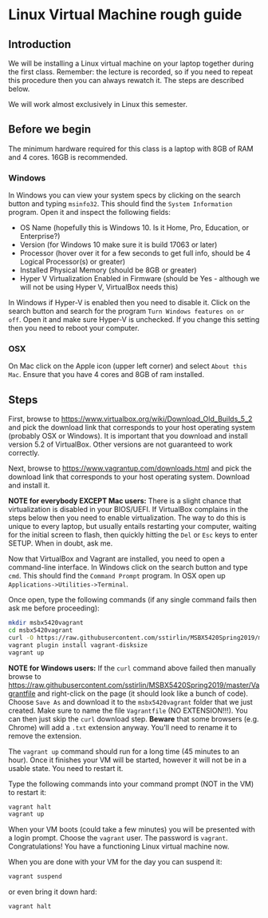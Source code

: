 # Linux Virtual Machine rough guide

## Introduction

We will be installing a Linux virtual machine on your laptop together during the first class.
Remember:  the lecture is recorded, so if you need to repeat this procedure then you can always
rewatch it.  The steps are described below.

We will work almost exclusively in Linux this semester.


## Before we begin

The minimum hardware required for this class is a laptop with 8GB of RAM and 4 cores.  16GB is recommended.

### Windows

In Windows you can view your system specs by clicking on the search button and typing `msinfo32`.  This should
find the `System Information` program.  Open it and inspect the following fields: 

- OS Name (hopefully this is Windows 10.  Is it Home, Pro, Education, or Enterprise?)
- Version (for Windows 10 make sure it is build 17063 or later)
- Processor (hover over it for a few seconds to get full info, should be 4 Logical Processor(s) or greater)
- Installed Physical Memory (should be 8GB or greater)
- Hyper V Virtualization Enabled in Firmware (should be Yes - although we will not be using Hyper V, VirtualBox needs this)

In Windows if Hyper-V is enabled then you need to disable it.  Click on the search button and search for the
program `Turn Windows features on or off`.  Open it and make sure Hyper-V is unchecked.  If you change this setting
then you need to reboot your computer.


### OSX

On Mac click on the Apple icon (upper left corner) and select `About this Mac`.  Ensure that you have 4 cores and 8GB of
ram installed.


## Steps

First, browse to https://www.virtualbox.org/wiki/Download_Old_Builds_5_2 and pick the download link 
that corresponds to your host operating system (probably OSX or Windows).  It is important that you download 
and install version 5.2 of VirtualBox.  Other versions are not guaranteed to work correctly.

Next, browse to https://www.vagrantup.com/downloads.html and pick the download link that corresponds to your 
host operating system.  Download and install it.

**NOTE for everybody EXCEPT Mac users:**  There is a slight chance that virtualization is disabled in your BIOS/UEFI.
If VirtualBox complains in the steps below then you need to enable virtualization.  The way to do this is unique 
to every laptop, but usually entails restarting your computer, 
waiting for the initial screen to flash, then quickly hitting the `Del` or `Esc` keys to enter SETUP.
When in doubt, ask me.

Now that VirtualBox and Vagrant are installed, you need to open a command-line interface.
In Windows click on the search button and type `cmd`.  This should find the `Command Prompt` program.
In OSX open up `Applications->Utilities->Terminal`.

Once open, type the following commands (if any single command fails then ask me before proceeding):

```sh
mkdir msbx5420vagrant
cd msbx5420vagrant
curl -O https://raw.githubusercontent.com/sstirlin/MSBX5420Spring2019/master/Vagrantfile
vagrant plugin install vagrant-disksize
vagrant up
```

**NOTE for Windows users:**  If the `curl` command above failed then manually browse
to https://raw.githubusercontent.com/sstirlin/MSBX5420Spring2019/master/Vagrantfile and right-click on the
page (it should look like a bunch of code).
Choose `Save As` and download it to the `msbx5420vagrant` folder that we just created.  Make sure to name the file
`Vagrantfile` (NO EXTENSION!!!).  You can then just skip the `curl` download step.  **Beware** that some
browsers (e.g. Chrome) will add a `.txt` extension anyway.  You'll need to rename it to remove the extension.

The `vagrant up` command should run for a long time (45 minutes to an hour).  Once it finishes 
your VM will be started, however it will not be in a usable state.  You need to restart it.

Type the following commands into your command prompt (NOT in the VM) to restart it:

```sh
vagrant halt
vagrant up
```

When your VM boots (could take a few minutes) you will be presented with a login prompt.  Choose the `vagrant` user.
The password is `vagrant`.  Congratulations!  You have a functioning Linux virtual machine now.

When you are done with your VM for the day you can suspend it:
```sh
vagrant suspend
```
or even bring it down hard:
```sh
vagrant halt
```
